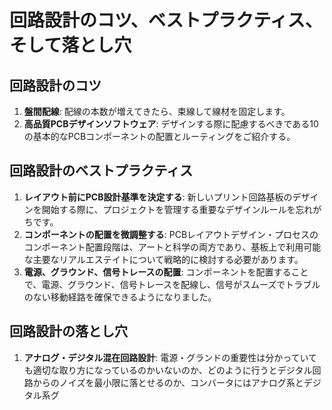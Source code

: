 # 回路設計のコツ、ベストプラクティス、そして落とし穴

## 回路設計のコツ
1. **盤間配線**: 配線の本数が増えてきたら、束線して線材を固定します。
2. **高品質PCBデザインソフトウェア**: デザインする際に配慮するべきである10の基本的なPCBコンポーネントの配置とルーティングをご紹介する。

## 回路設計のベストプラクティス
1. **レイアウト前にPCB設計基準を決定する**: 新しいプリント回路基板のデザインを開始する際に、プロジェクトを管理する重要なデザインルールを忘れがちです。
2. **コンポーネントの配置を微調整する**: PCBレイアウトデザイン・プロセスのコンポーネント配置段階は、アートと科学の両方であり、基板上で利用可能な主要なリアルエステイトについて戦略的に検討する必要があります。
3. **電源、グラウンド、信号トレースの配置**: コンポーネントを配置することで、電源、グラウンド、信号トレースを配線し、信号がスムーズでトラブルのない移動経路を確保できるようになりました。

## 回路設計の落とし穴
1. **アナログ・デジタル混在回路設計**: 電源・グランドの重要性は分かっていても適切な取り方になっているのかいないのか、どのように行うとデジタル回路からのノイズを最小限に落とせるのか、コンバータにはアナログ系とデジタル系グ